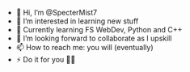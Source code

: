 - 👋 Hi, I’m @SpecterMist7
- 👀 I’m interested in learning new stuff
- 🌱 Currently learning FS WebDev, Python and C++
- 💞️ I’m looking forward to collaborate as I upskill
- 📫 How to reach me: you will (eventually)
- ⚡ Do it for you 🫵🏼

<!---
SpecterMist7/SpecterMist7 is a ✨ special ✨ repository because its `README.md` (this file) appears on your GitHub profile.
You can click the Preview link to take a look at your changes.
--->
